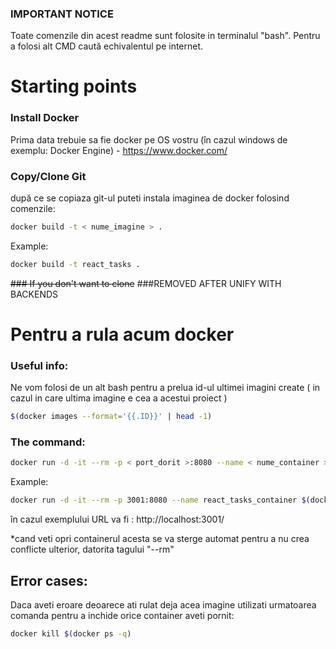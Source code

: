 ### IMPORTANT NOTICE
Toate comenzile din acest readme sunt folosite in terminalul "bash". Pentru a folosi alt CMD caută echivalentul pe internet.
# Starting points
### Install Docker
Prima data trebuie sa fie docker pe OS vostru (în cazul windows de exemplu: Docker Engine) - https://www.docker.com/
### Copy/Clone Git
după ce se copiaza git-ul puteti instala imaginea de docker folosind comenzile:
```bash
docker build -t < nume_imagine > .
```
Example:
```bash
docker build -t react_tasks .
```
~~### If you don't want to clone~~
###REMOVED AFTER UNIFY WITH BACKENDS

# Pentru a rula acum docker
### Useful info:
Ne vom folosi de un alt bash pentru a prelua id-ul ultimei imagini create ( in cazul in care ultima imagine e cea a acestui proiect )
```bash
$(docker images --format='{{.ID}}' | head -1)
```
### The command:
```bash
docker run -d -it --rm -p < port_dorit >:8080 --name < nume_container > $(docker images --format='{{.ID}}' | head -1) 
```

Example:
```bash
docker run -d -it --rm -p 3001:8080 --name react_tasks_container $(docker images --format='{{.ID}}' | head -1)
```

în cazul exemplului URL va fi : http://localhost:3001/

*cand veti opri containerul acesta se va sterge automat pentru a nu crea conflicte ulterior, datorita tagului "--rm"

## Error cases:
Daca aveti eroare deoarece ati rulat deja acea imagine utilizati urmatoarea comanda pentru a inchide orice container aveti pornit:
```bash
docker kill $(docker ps -q)
```

